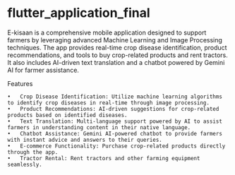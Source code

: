 # flutter_application_final
E-kisaan is a comprehensive mobile application designed to support farmers by leveraging advanced Machine Learning and Image Processing techniques. The app provides real-time crop disease identification, product recommendations, and tools to buy crop-related products and rent tractors. It also includes AI-driven text translation and a chatbot powered by Gemini AI for farmer assistance.

Features

	•	Crop Disease Identification: Utilize machine learning algorithms to identify crop diseases in real-time through image processing.
	•	Product Recommendations: AI-driven suggestions for crop-related products based on identified diseases.
	•	Text Translation: Multi-language support powered by AI to assist farmers in understanding content in their native language.
	•	Chatbot Assistance: Gemini AI-powered chatbot to provide farmers with instant advice and answers to their queries.
	•	E-commerce Functionality: Purchase crop-related products directly through the app.
	•	Tractor Rental: Rent tractors and other farming equipment seamlessly.

